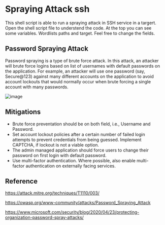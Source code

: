 # Spraying Attack ssh
This shell script is able to run a spraying attack in SSH service in a targert. Open the shell script file to understend the code. At the top you can see some variables. Wordlists paths and target. Feel free to change the fields.

## Password Spraying Attack

Password spraying is a type of brute force attack. In this attack, an attacker will brute force logins based on list of usernames with default passwords on the application. For example, an attacker will use one password (say, Secure@123) against many different accounts on the application to avoid account lockouts that would normally occur when brute forcing a single account with many passwords.

![image](https://user-images.githubusercontent.com/20097665/143727211-50b76428-1074-4918-92b4-1f390f512a66.png)

## Mitigations

- Brute force preventation should be on both field, i.e., Username and Password.
- Set account lockout policies after a certain number of failed login attempts to prevent credentials from being guessed. Implement CAPTCHA, if lockout is not a viable option.
- The admin managed application should force users to change their password on first login with default password.
- Use multi-factor authentication. Where possible, also enable multi-factor authentication on externally facing services.

## Reference
https://attack.mitre.org/techniques/T1110/003/

https://owasp.org/www-community/attacks/Password_Spraying_Attack

https://www.microsoft.com/security/blog/2020/04/23/protecting-organization-password-spray-attacks/
